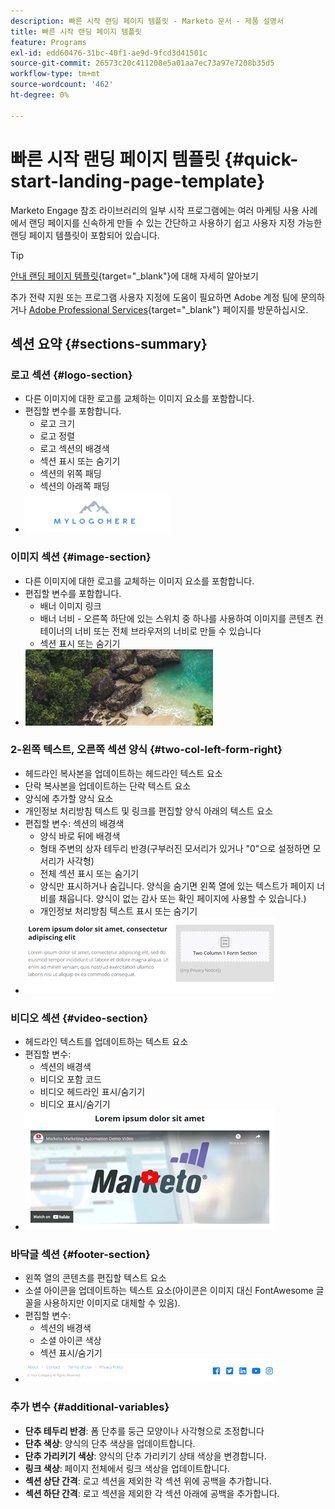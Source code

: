 ```yaml
---
description: 빠른 시작 랜딩 페이지 템플릿 - Marketo 문서 - 제품 설명서
title: 빠른 시작 랜딩 페이지 템플릿
feature: Programs
exl-id: edd60476-31bc-40f1-ae9d-9fcd3d41501c
source-git-commit: 26573c20c411208e5a01aa7ec73a97e7208b35d5
workflow-type: tm+mt
source-wordcount: '462'
ht-degree: 0%

---
```


# 빠른 시작 랜딩 페이지 템플릿 {#quick-start-landing-page-template}

Marketo Engage 참조 라이브러리의 일부 시작 프로그램에는 여러 마케팅 사용 사례에서 랜딩 페이지를 신속하게 만들 수 있는 간단하고 사용하기 쉽고 사용자 지정 가능한 랜딩 페이지 템플릿이 포함되어 있습니다.

>[!TIP]
>
>[안내 랜딩 페이지 템플릿](/help/marketo/product-docs/demand-generation/landing-pages/landing-page-templates/create-a-guided-landing-page-template.md){target="_blank"}에 대해 자세히 알아보기

추가 전략 지원 또는 프로그램 사용자 지정에 도움이 필요하면 Adobe 계정 팀에 문의하거나 [Adobe Professional Services](https://business.adobe.com/customers/consulting-services/main.html){target="_blank"} 페이지를 방문하십시오.

## 섹션 요약 {#sections-summary}

### 로고 섹션 {#logo-section}

* 다른 이미지에 대한 로고를 교체하는 이미지 요소를 포함합니다.
* 편집할 변수를 포함합니다.
   * 로고 크기
   * 로고 정렬
   * 로고 섹션의 배경색
   * 섹션 표시 또는 숨기기
   * 섹션의 위쪽 패딩
   * 섹션의 아래쪽 패딩
* ![](assets/quick-start-landing-page-template-1.png)

### 이미지 섹션 {#image-section}

* 다른 이미지에 대한 로고를 교체하는 이미지 요소를 포함합니다.
* 편집할 변수를 포함합니다.
   * 배너 이미지 링크
   * 배너 너비 - 오른쪽 하단에 있는 스위치 중 하나를 사용하여 이미지를 콘텐츠 컨테이너의 너비 또는 전체 브라우저의 너비로 만들 수 있습니다
   * 섹션 표시 또는 숨기기
* ![](assets/quick-start-landing-page-template-2.png)

### 2-왼쪽 텍스트, 오른쪽 섹션 양식 {#two-col-left-form-right}

* 헤드라인 복사본을 업데이트하는 헤드라인 텍스트 요소
* 단락 복사본을 업데이트하는 단락 텍스트 요소
* 양식에 추가할 양식 요소
* 개인정보 처리방침 텍스트 및 링크를 편집할 양식 아래의 텍스트 요소
* 편집할 변수:
섹션의 배경색
   * 양식 바로 뒤에 배경색
   * 형태 주변의 상자 테두리 반경(구부러진 모서리가 있거나 &quot;0&quot;으로 설정하면 모서리가 사각형)
   * 전체 섹션 표시 또는 숨기기
   * 양식만 표시하거나 숨깁니다. 양식을 숨기면 왼쪽 열에 있는 텍스트가 페이지 너비를 채웁니다. 양식이 없는 감사 또는 확인 페이지에 사용할 수 있습니다.)
   * 개인정보 처리방침 텍스트 표시 또는 숨기기
* ![](assets/quick-start-landing-page-template-3.png)

### 비디오 섹션 {#video-section}

* 헤드라인 텍스트를 업데이트하는 텍스트 요소
* 편집할 변수:
   * 섹션의 배경색
   * 비디오 포함 코드
   * 비디오 헤드라인 표시/숨기기
   * 비디오 표시/숨기기
* ![](assets/quick-start-landing-page-template-4.png)

### 바닥글 섹션 {#footer-section}

* 왼쪽 열의 콘텐츠를 편집할 텍스트 요소
* 소셜 아이콘을 업데이트하는 텍스트 요소(아이콘은 이미지 대신 FontAwesome 글꼴을 사용하지만 이미지로 대체할 수 있음).
* 편집할 변수:
   * 섹션의 배경색
   * 소셜 아이콘 색상
   * 섹션 표시/숨기기
* ![](assets/quick-start-landing-page-template-5.png)

### 추가 변수 {#additional-variables}

* **단추 테두리 반경**: 폼 단추를 둥근 모양이나 사각형으로 조정합니다
* **단추 색상**: 양식의 단추 색상을 업데이트합니다.
* **단추 가리키기 색상**: 양식의 단추 가리키기 상태 색상을 변경합니다.
* **링크 색상**: 페이지 전체에서 링크 색상을 업데이트합니다.
* **섹션 상단 간격**: 로고 섹션을 제외한 각 섹션 위에 공백을 추가합니다.
* **섹션 하단 간격**: 로고 섹션을 제외한 각 섹션 아래에 공백을 추가합니다.
